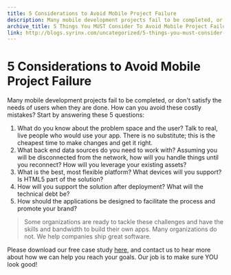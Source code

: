 ```yaml
---
title: 5 Considerations to Avoid Mobile Project Failure
description: Many mobile development projects fail to be completed, or don't satisfy user needs when they are done. How can you avoid these costly mistakes?
archive_title: 5 Things You MUST Consider To Avoid Mobile Project Failure
link: http://blogs.syrinx.com/uncategorized/5-things-you-must-consider-to-avoid-mobile-project-failure/
---
```


# 5 Considerations to Avoid Mobile Project Failure

Many mobile development projects fail to be completed, or don't satisfy the needs of users when they are done. How can you avoid these costly mistakes? Start by answering these 5 questions:

1. What do you know about the problem space and the user? Talk to real, live people who would use your app. There is no substitute; this is the cheapest time to make changes and get it right.
2. What back end data sources do you need to work with? Assuming you will be disconnected from the network, how will you handle things until you reconnect? How will you leverage your existing assets?
3. What is the best, most flexible platform? What devices will you support? Is HTML5 part of the solution?
4. How will you support the solution after deployment? What will the technical debt be?
5. How should the applications be designed to facilitate the process and promote your brand?

> Some organizations are ready to tackle these challenges and have the skills and bandwidth to build their own apps. Many organizations do not. We help companies ship great software.

Please download our free case study [here](/assets/downloads/Cumberland.11.11.14.pdf), and contact us to hear more about how we can help you reach your goals. Our job is to make sure YOU look good!
